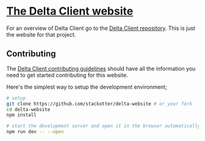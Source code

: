 # [The Delta Client website](https://delta.stackotter.dev)

For an overview of Delta Client go to the [Delta Client repository](https://github.com/stackotter/delta-client). This is just the website for that project.

## Contributing

The [Delta Client contributing guidelines](https://github.com/stackotter/delta-client) should have all the information you need to get started contributing for this website.

Here's the simplest way to setup the development environment;

```bash
# setup
git clone https://github.com/stackotter/delta-website # or your fork
cd delta-website
npm install

# start the development server and open it in the browser automatically
npm run dev -- --open
```
